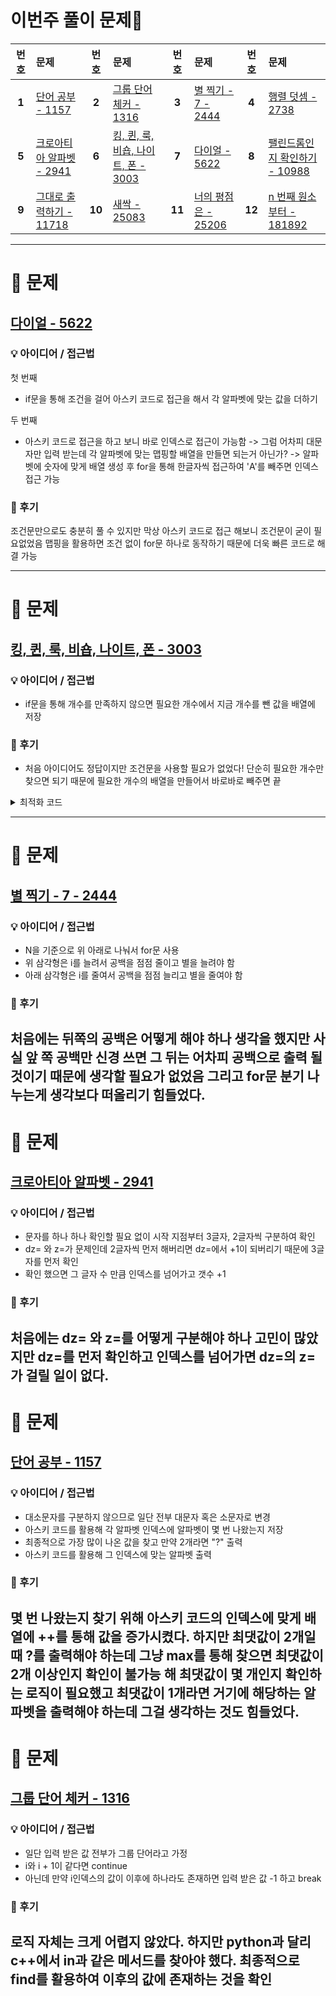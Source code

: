 # 이번주 풀이 문제🧩

| 번호 | 문제 | 번호 | 문제 | 번호 | 문제 | 번호 | 문제 |
|:--:|:--|:--:|:--|:--:|:--|:--:|:--|
| **1** | [단어 공부 - 1157](https://www.acmicpc.net/problem/1157) | **2** | [그룹 단어 체커 - 1316](https://www.acmicpc.net/problem/1316) | **3** | [별 찍기 - 7 - 2444](https://www.acmicpc.net/problem/2444) | **4** | [행렬 덧셈 - 2738](https://www.acmicpc.net/problem/2738) |
| **5** | [크로아티아 알파벳 - 2941](https://www.acmicpc.net/problem/2941) | **6** | [킹, 퀸, 룩, 비숍, 나이트, 폰 - 3003](https://www.acmicpc.net/problem/3003) | **7** | [다이얼 - 5622](https://www.acmicpc.net/problem/5622) | **8** | [팰린드롬인지 확인하기 - 10988](https://www.acmicpc.net/problem/10988) |
| **9** | [그대로 출력하기 - 11718 ](https://www.acmicpc.net/problem/11718) | **10** | [새싹 - 25083](https://www.acmicpc.net/problem/25083) | **11** | [너의 평점은 - 25206](https://www.acmicpc.net/problem/25206) | **12** | [n 번째 원소부터 - 181892](https://school.programmers.co.kr/learn/courses/30/lessons/181892?language=cpp)|  |

---

# 🧩 문제

## [다이얼 - 5622](https://www.acmicpc.net/problem/5622)

### 💡 아이디어 / 접근법
첫 번째
- if문을 통해 조건을 걸어 아스키 코드로 접근을 해서 각 알파벳에 맞는 값을 더하기

두 번째 
- 아스키 코드로 접근을 하고 보니 바로 인덱스로 접근이 가능함
-> 그럼 어차피 대문자만 입력 받는데 각 알파벳에 맞는 맵핑할 배열을 만들면 되는거 아닌가?
-> 알파벳에 숫자에 맞게 배열 생성 후 for을 통해 한글자씩 접근하여 'A'를 빼주면 인덱스 접근 가능 


### 🤔 후기
조건문만으로도 충분히 풀 수 있지만 막상 아스키 코드로 접근 해보니 조건문이 굳이 필요없었음
맵핑을 활용하면 조건 없이 for문 하나로 동작하기 때문에 더욱 빠른 코드로 해결 가능
 
---

# 🧩 문제

## [킹, 퀸, 룩, 비숍, 나이트, 폰 - 3003](https://www.acmicpc.net/problem/3003)

### 💡 아이디어 / 접근법
- if문을 통해 개수를 만족하지 않으면 필요한 개수에서 지금 개수를 뺀 값을 배열에 저장  


### 🤔 후기
- 처음 아이디어도 정답이지만 조건문을 사용할 필요가 없었다! 
단순히 필요한 개수만 찾으면 되기 때문에 필요한 개수의 배열을 만들어서 바로바로 빼주면 끝

<details>
<summary>최적화 코드</summary>

```
#include <iostream>
#include <vector>
using namespace std;

int main() {
    vector<int> chess(6);
    for (int i = 0; i < 6; i++) {
        cin >> chess[i];
    }

    // 기준값: King=1, Queen=1, Rook=2, Bishop=2, Knight=2, Pawn=8
    vector<int> correct = {1, 1, 2, 2, 2, 8};

    for (int i = 0; i < 6; i++) {
        cout << correct[i] - chess[i] << " ";
    }
    cout << endl;

    return 0;
}
```
</details>
 
---

# 🧩 문제

## [별 찍기 - 7 - 2444](https://www.acmicpc.net/problem/2444)

### 💡 아이디어 / 접근법
- N을 기준으로 위 아래로 나눠서 for문 사용
- 위 삼각형은 i를 늘려서 공백을 점점 줄이고 별을 늘려야 함
- 아래 삼각형은 i를 줄여서 공백을 점점 늘리고 별을 줄여야 함 


### 🤔 후기
처음에는 뒤쪽의 공백은 어떻게 해야 하나 생각을 했지만 사실 앞 쪽 공백만 신경 쓰면 그 뒤는 어차피 공백으로 출력 될 것이기 때문에 생각할 필요가 없었음
그리고 for문 분기 나누는게 생각보다 떠올리기 힘들었다.
---

# 🧩 문제

## [크로아티아 알파벳 - 2941](https://www.acmicpc.net/problem/2941)

### 💡 아이디어 / 접근법
- 문자를 하나 하나 확인할 필요 없이 시작 지점부터 3글자, 2글자씩 구분하여 확인
- dz= 와 z=가 문제인데 2글자씩 먼저 해버리면 dz=에서 +1이 되버리기 때문에 3글자를 먼저 확인
- 확인 했으면 그 글자 수 만큼 인덱스를 넘어가고 갯수 +1


### 🤔 후기
처음에는 dz= 와 z=를 어떻게 구분해야 하나 고민이 많았지만 dz=를 먼저 확인하고 인덱스를 넘어가면 dz=의 z=가 걸릴 일이 없다.
---

# 🧩 문제

## [단어 공부 - 1157](https://www.acmicpc.net/problem/1157)

### 💡 아이디어 / 접근법
- 대소문자를 구분하지 않으므로 일단 전부 대문자 혹은 소문자로 변경
- 아스키 코드를 활용해 각 알파벳 인덱스에 알파벳이 몇 번 나왔는지 저장
- 최종적으로 가장 많이 나온 값을 찾고 만약 2개라면 "?" 출력
- 아스키 코드를 활용해 그 인덱스에 맞는 알파벳 출력


### 🤔 후기
몇 번 나왔는지 찾기 위해 아스키 코드의 인덱스에 맞게 배열에 ++를 통해 값을 증가시켰다. 
하지만 최댓값이 2개일 때 ?를 출력해야 하는데 그냥 max를 통해 찾으면 최댓값이 2개 이상인지 확인이 불가능 해 최댓값이 몇 개인지 확인하는 로직이 필요했고
최댓값이 1개라면 거기에 해당하는 알파벳을 출력해야 하는데 그걸 생각하는 것도 힘들었다.
---

# 🧩 문제

## [그룹 단어 체커 - 1316](https://www.acmicpc.net/problem/1316)

### 💡 아이디어 / 접근법
- 일단 입력 받은 값 전부가 그룹 단어라고 가정
- i와 i + 1이 같다면 continue
- 아닌데 만약 i인덱스의 값이 이후에 하나라도 존재하면 입력 받은 값 -1 하고 break


### 🤔 후기
로직 자체는 크게 어렵지 않았다. 
하지만 python과 달리 c++에서 in과 같은 메서드를 찾아야 했다. 
최종적으로 find를 활용하여 이후의 값에 존재하는 것을 확인
---